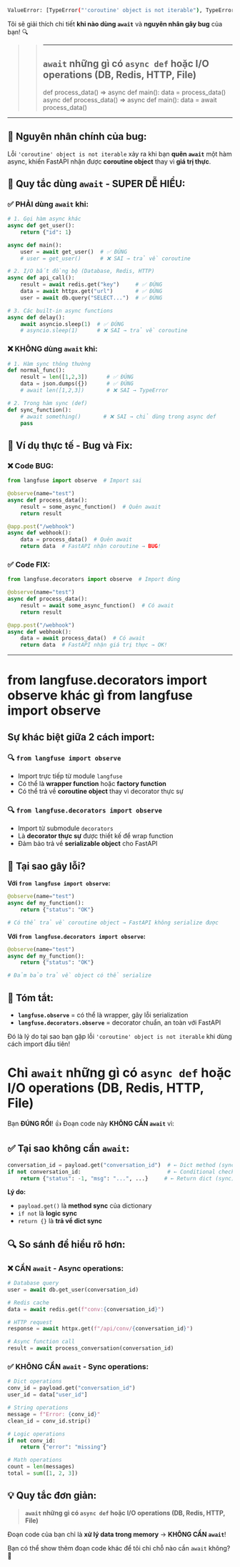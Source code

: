 ```bash
ValueError: [TypeError("'coroutine' object is not iterable"), TypeError('vars() argument must have __dict__ attribute')]
```

Tôi sẽ giải thích chi tiết **khi nào dùng `await`** và **nguyên nhân gây bug** của bạn! 🔍



>> ---
>> **`await` những gì có `async def` hoặc I/O operations (DB, Redis, HTTP, File)**
>> ---
>> def process_data() => async def main(): data = process_data()   
>> async def process_data() => async def main(): data = await process_data()

---


## 🚨 **Nguyên nhân chính của bug:**

Lỗi `'coroutine' object is not iterable` xảy ra khi bạn **quên `await`** một hàm async, khiến FastAPI nhận được **coroutine object** thay vì **giá trị thực**.

## 📝 **Quy tắc dùng `await` - SUPER DỄ HIỂU:**

### ✅ **PHẢI dùng `await` khi:**

```python
# 1. Gọi hàm async khác
async def get_user():
    return {"id": 1}

async def main():
    user = await get_user()  # ✅ ĐÚNG
    # user = get_user()      # ❌ SAI → trả về coroutine
```

```python
# 2. I/O bất đồng bộ (Database, Redis, HTTP)
async def api_call():
    result = await redis.get("key")     # ✅ ĐÚNG
    data = await httpx.get("url")       # ✅ ĐÚNG
    user = await db.query("SELECT...")  # ✅ ĐÚNG
```

```python
# 3. Các built-in async functions
async def delay():
    await asyncio.sleep(1)  # ✅ ĐÚNG
    # asyncio.sleep(1)      # ❌ SAI → trả về coroutine
```

### ❌ **KHÔNG dùng `await` khi:**

```python
# 1. Hàm sync thông thường
def normal_func():
    result = len([1,2,3])      # ✅ ĐÚNG
    data = json.dumps({})      # ✅ ĐÚNG
    # await len([1,2,3])       # ❌ SAI → TypeError
```

```python
# 2. Trong hàm sync (def)
def sync_function():
    # await something()       # ❌ SAI → chỉ dùng trong async def
    pass
```

## 🔧 **Ví dụ thực tế - Bug và Fix:**

### ❌ **Code BUG:**

```python
from langfuse import observe  # Import sai

@observe(name="test")
async def process_data():
    result = some_async_function()  # Quên await
    return result

@app.post("/webhook")
async def webhook():
    data = process_data()  # Quên await
    return data  # FastAPI nhận coroutine → BUG!
```

### ✅ **Code FIX:**

```python
from langfuse.decorators import observe  # Import đúng

@observe(name="test")
async def process_data():
    result = await some_async_function()  # Có await
    return result

@app.post("/webhook")
async def webhook():
    data = await process_data()  # Có await
    return data  # FastAPI nhận giá trị thực → OK!
```



---

# from langfuse.decorators import observe khác gì from langfuse import observe
## Sự khác biệt giữa 2 cách import:

### 🔍 **`from langfuse import observe`**
- Import trực tiếp từ module `langfuse`
- Có thể là **wrapper function** hoặc **factory function**
- Có thể trả về **coroutine object** thay vì decorator thực sự

### 🔍 **`from langfuse.decorators import observe`**
- Import từ submodule `decorators` 
- Là **decorator thực sự** được thiết kế để wrap function
- Đảm bảo trả về **serializable object** cho FastAPI

## 🚨 **Tại sao gây lỗi?**

**Với `from langfuse import observe`:**
```python
@observe(name="test")
async def my_function():
    return {"status": "OK"}

# Có thể trả về coroutine object → FastAPI không serialize được
```

**Với `from langfuse.decorators import observe`:**
```python
@observe(name="test") 
async def my_function():
    return {"status": "OK"}

# Đảm bảo trả về object có thể serialize
```

## 📝 **Tóm tắt:**
- **`langfuse.observe`** = có thể là wrapper, gây lỗi serialization
- **`langfuse.decorators.observe`** = decorator chuẩn, an toàn với FastAPI

Đó là lý do tại sao bạn gặp lỗi `'coroutine' object is not iterable` khi dùng cách import đầu tiên!



# **Chỉ `await` những gì có `async def` hoặc I/O operations (DB, Redis, HTTP, File)**


Bạn **ĐÚNG RỒI**! 👍 Đoạn code này **KHÔNG CẦN `await`** vì:

## ✅ **Tại sao không cần `await`:**

```python
conversation_id = payload.get("conversation_id")  # ← Dict method (sync)
if not conversation_id:                           # ← Conditional check (sync)  
    return {"status": -1, "msg": "...", ...}     # ← Return dict (sync)
```

**Lý do:**

- `payload.get()` là **method sync** của dictionary
- `if not` là **logic sync**
- `return {}` là **trả về dict sync**

## 🔍 **So sánh để hiểu rõ hơn:**

### ❌ **CẦN `await` - Async operations:**

```python
# Database query
user = await db.get_user(conversation_id)

# Redis cache  
data = await redis.get(f"conv:{conversation_id}")

# HTTP request
response = await httpx.get(f"/api/conv/{conversation_id}")

# Async function call
result = await process_conversation(conversation_id)
```

### ✅ **KHÔNG CẦN `await` - Sync operations:**

```python
# Dict operations
conv_id = payload.get("conversation_id")
user_id = data["user_id"] 

# String operations  
message = f"Error: {conv_id}"
clean_id = conv_id.strip()

# Logic operations
if not conv_id:
    return {"error": "missing"}

# Math operations
count = len(messages)
total = sum([1, 2, 3])
```

## 💡 **Quy tắc đơn giản:**

> **`await` những gì có `async def` hoặc I/O operations (DB, Redis, HTTP, File)**

Đoạn code của bạn chỉ là **xử lý data trong memory** → **KHÔNG CẦN `await`**!

Bạn có thể show thêm đoạn code khác để tôi chỉ chỗ nào cần `await` không? 🤔